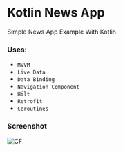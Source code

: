 # Kotlin News App
 
Simple News App Example With Kotlin

### Uses:
- `MVVM`
- `Live Data`
- `Data Binding`
- `Navigation Component`
- `Hilt`
- `Retrofit`
- `Coroutines`

### Screenshot

 <img alt="CF" src="assets/imageSearch.jpg"> </img>